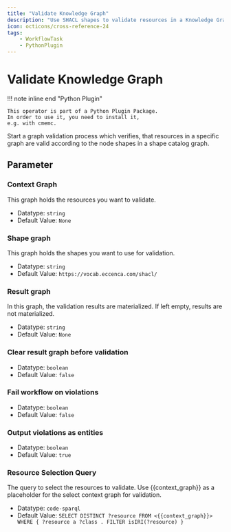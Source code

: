 ```yaml
---
title: "Validate Knowledge Graph"
description: "Use SHACL shapes to validate resources in a Knowledge Graph."
icon: octicons/cross-reference-24
tags: 
    - WorkflowTask
    - PythonPlugin
---
```

# Validate Knowledge Graph
<!-- This file was generated - DO NOT CHANGE IT MANUALLY -->

!!! note inline end "Python Plugin"

    This operator is part of a Python Plugin Package.
    In order to use it, you need to install it,
    e.g. with cmemc.


Start a graph validation process which verifies, that resources in a specific graph are valid
according to the node shapes in a shape catalog graph.


## Parameter

### Context Graph

This graph holds the resources you want to validate.

- Datatype: `string`
- Default Value: `None`



### Shape graph

This graph holds the shapes you want to use for validation.

- Datatype: `string`
- Default Value: `https://vocab.eccenca.com/shacl/`



### Result graph

In this graph, the validation results are materialized. If left empty, results are not materialized.

- Datatype: `string`
- Default Value: `None`



### Clear result graph before validation



- Datatype: `boolean`
- Default Value: `false`



### Fail workflow on violations



- Datatype: `boolean`
- Default Value: `false`



### Output violations as entities



- Datatype: `boolean`
- Default Value: `true`



### Resource Selection Query

The query to select the resources to validate. Use {{context_graph}} as a placeholder for the select context graph for validation.

- Datatype: `code-sparql`
- Default Value: `SELECT DISTINCT ?resource
FROM <{{context_graph}}>
WHERE { ?resource a ?class . FILTER isIRI(?resource) }
`



